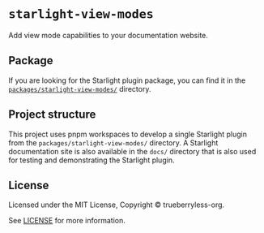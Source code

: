 # `starlight-view-modes`

Add view mode capabilities to your documentation website. 

## Package

If you are looking for the Starlight plugin package, you can find it in the [`packages/starlight-view-modes/`](/packages/starlight-view-modes/) directory.

## Project structure

This project uses pnpm workspaces to develop a single Starlight plugin from the `packages/starlight-view-modes/` directory. A Starlight documentation site is also available in the `docs/` directory that is also used for testing and demonstrating the Starlight plugin.

## License

Licensed under the MIT License, Copyright © trueberryless-org.

See [LICENSE](/LICENSE) for more information.
